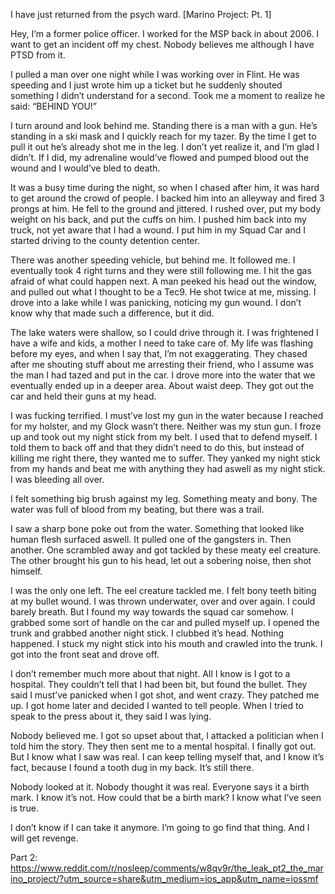I have just returned from the psych ward. [Marino Project: Pt. 1]


Hey, I’m a former police officer. I worked for the MSP back in about 2006. I want to get an incident off my chest. Nobody believes me although I have PTSD from it.

I pulled a man over one night while I was working over in Flint. He was speeding and I just wrote him up a ticket but he suddenly shouted something I didn’t understand for a second. Took me a moment to realize he said: “BEHIND YOU!”

I turn around and look behind me. Standing there is a man with a gun. He’s standing in a ski mask and I quickly reach for my tazer. By the time I get to pull it out he’s already shot me in the leg. I don’t yet realize it, and I’m glad I didn’t. If I did, my adrenaline would’ve flowed and pumped blood out the wound and I would’ve bled to death. 

It was a busy time during the night, so when I chased after him, it was hard to get around the crowd of people. I backed him into an alleyway and fired 3 prongs at him. He fell to the ground and jittered. I rushed over, put my body weight on his back, and put the cuffs on him. I pushed him back into my truck, not yet aware that I had a wound. I put him in my Squad Car and I started driving to the county detention center. 

There was another speeding vehicle, but behind me. It followed me. I eventually took 4 right turns and they were still following me. I hit the gas afraid of what could happen next. A man peeked his head out the window, and pulled out what I thought to be a Tec9. He shot twice at me, missing. I drove into a lake while I was panicking, noticing my gun wound. I don’t know why that made such a difference, but it did. 

The lake waters were shallow, so I could drive through it. I was frightened I have a wife and kids, a mother I need to take care of. My life was flashing before my eyes, and when I say that, I’m not exaggerating. They chased after me shouting stuff about me arresting their friend, who I assume was the man I had tazed and put in the car. I drove more into the water that we eventually ended up in a deeper area. About waist deep. They got out the car and held their guns at my head. 

I was fucking terrified. I must’ve lost my gun in the water because I reached for my holster, and my Glock wasn’t there. Neither was my stun gun. I froze up and took out my night stick from my belt. I used that to defend myself. I told them to back off and that they didn’t need to do this, but instead of killing me right there, they wanted me to suffer. They yanked my night stick from my hands and beat me with anything they had aswell as my night stick. I was bleeding all over. 

I felt something big brush against my leg. Something meaty and bony. The water was full of blood from  my beating, but there was a trail. 

I saw a sharp bone poke out from the water. Something that looked like human flesh surfaced aswell. It pulled one of the gangsters in. Then another. One scrambled away and got tackled by these meaty eel creature. The other brought his gun to his head, let out a sobering noise, then shot himself. 

I was the only one left. The eel creature tackled me. I felt bony teeth biting at my bullet wound. I was thrown underwater, over and over again. I could barely breath. But I found my way towards the squad car somehow. I grabbed some sort of handle on the car and pulled myself up. I opened the trunk and grabbed another night stick. I clubbed it’s head. Nothing happened. I stuck my night stick into his mouth and crawled into the trunk. I got into the front seat and drove off.

I don’t remember much more about that night. All I know is I got to a hospital. They couldn’t tell that I had been bit, but found the bullet. They said I must’ve panicked when I got shot, and went crazy. They patched me up. I got home later and decided I wanted to tell people. When I tried to speak to the press about it, they said I was lying. 

Nobody believed me. I got so upset about that, I attacked a politician when I told him the story. They then sent me to a mental hospital. I finally got out. But I know what I saw was real. I can keep telling myself that, and I know it’s fact, because I found a tooth dug in my back. It’s still there. 

Nobody looked at it. Nobody thought it was real. Everyone says it a birth mark. I know it’s not. How could that be a birth mark? I know what I’ve seen is true. 

I don’t know if I can take it anymore. I’m going to go find that thing. And I will get revenge.

Part 2: https://www.reddit.com/r/nosleep/comments/w8qv9r/the_leak_pt2_the_marino_project/?utm_source=share&utm_medium=ios_app&utm_name=iossmf